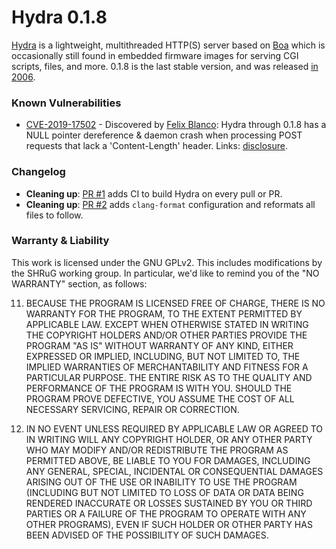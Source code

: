 # Hydra 0.1.8

[Hydra](http://hydra.hellug.gr/) is a lightweight, multithreaded HTTP(S) server based on [Boa](https://github.com/shrug-security/boa-0.94.13) which is occasionally still found in embedded firmware images for serving CGI scripts, files, and more. 0.1.8 is the last stable version, and was released [in 2006](http://hydra.hellug.gr/download/).

### Known Vulnerabilities

- [CVE-2019-17502](https://www.cvedetails.com/cve/CVE-2019-17502/) - Discovered by [Felix Blanco](https://github.com/fxb6476): Hydra through 0.1.8 has a NULL pointer dereference & daemon crash when processing POST requests that lack a 'Content-Length' header. Links: [disclosure](https://gist.github.com/fxb6476/0b9883a88ff2ca40de46a8469834e16c).

### Changelog

* **Cleaning up**: [PR #1](https://github.com/shrug-security/hydra-0.1.8/pull/1) adds CI to build Hydra on every pull or PR.
* **Cleaning up**: [PR #2](https://github.com/shrug-security/hydra-0.1.8/pull/2) adds `clang-format` configuration and reformats all files to follow.

### Warranty & Liability

This work is licensed under the GNU GPLv2. This includes modifications by the SHRuG working group. In particular, we'd like to remind you of the "NO WARRANTY" section, as follows:

11. BECAUSE THE PROGRAM IS LICENSED FREE OF CHARGE, THERE IS NO WARRANTY FOR THE PROGRAM, TO THE EXTENT PERMITTED BY APPLICABLE LAW. EXCEPT WHEN OTHERWISE STATED IN WRITING THE COPYRIGHT HOLDERS AND/OR OTHER PARTIES PROVIDE THE PROGRAM "AS IS" WITHOUT WARRANTY OF ANY KIND, EITHER EXPRESSED OR IMPLIED, INCLUDING, BUT NOT LIMITED TO, THE IMPLIED WARRANTIES OF MERCHANTABILITY AND FITNESS FOR A PARTICULAR PURPOSE. THE ENTIRE RISK AS TO THE QUALITY AND PERFORMANCE OF THE PROGRAM IS WITH YOU. SHOULD THE PROGRAM PROVE DEFECTIVE, YOU ASSUME THE COST OF ALL NECESSARY SERVICING, REPAIR OR CORRECTION.

12. IN NO EVENT UNLESS REQUIRED BY APPLICABLE LAW OR AGREED TO IN WRITING WILL ANY COPYRIGHT HOLDER, OR ANY OTHER PARTY WHO MAY MODIFY AND/OR REDISTRIBUTE THE PROGRAM AS PERMITTED ABOVE, BE LIABLE TO YOU FOR DAMAGES, INCLUDING ANY GENERAL, SPECIAL, INCIDENTAL OR CONSEQUENTIAL DAMAGES ARISING OUT OF THE USE OR INABILITY TO USE THE PROGRAM (INCLUDING BUT NOT LIMITED TO LOSS OF DATA OR DATA BEING RENDERED INACCURATE OR LOSSES SUSTAINED BY YOU OR THIRD PARTIES OR A FAILURE OF THE PROGRAM TO OPERATE WITH ANY OTHER PROGRAMS), EVEN IF SUCH HOLDER OR OTHER PARTY HAS BEEN ADVISED OF THE POSSIBILITY OF SUCH DAMAGES.